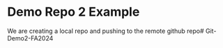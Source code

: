 # Demo Repo 2 Example
We are creating a local repo and pushing to the remote github repo#   G i t - D e m o 2 - F A 2 0 2 4  
 